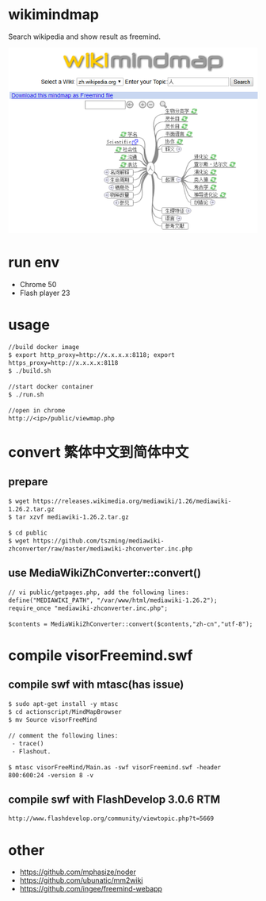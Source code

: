 wikimindmap
========================================

Search wikipedia and show result as freemind.

![](screenshot.png)

# run env
- Chrome 50
- Flash player 23

# usage
```
//build docker image
$ export http_proxy=http://x.x.x.x:8118; export https_proxy=http://x.x.x.x:8118
$ ./build.sh

//start docker container
$ ./run.sh

//open in chrome
http://<ip>/public/viewmap.php
```

# convert 繁体中文到简体中文

## prepare
```
$ wget https://releases.wikimedia.org/mediawiki/1.26/mediawiki-1.26.2.tar.gz
$ tar xzvf mediawiki-1.26.2.tar.gz

$ cd public
$ wget https://github.com/tszming/mediawiki-zhconverter/raw/master/mediawiki-zhconverter.inc.php
```

## use MediaWikiZhConverter::convert()
```
// vi public/getpages.php, add the following lines:
define("MEDIAWIKI_PATH", "/var/www/html/mediawiki-1.26.2");
require_once "mediawiki-zhconverter.inc.php";

$contents = MediaWikiZhConverter::convert($contents,"zh-cn","utf-8");
```


# compile visorFreemind.swf

## compile swf with mtasc(has issue)
```
$ sudo apt-get install -y mtasc
$ cd actionscript/MindMapBrowser
$ mv Source visorFreeMind

// comment the following lines:
 - trace()
 - Flashout.

$ mtasc visorFreeMind/Main.as -swf visorFreemind.swf -header 800:600:24 -version 8 -v
```

## compile swf with FlashDevelop 3.0.6 RTM
```
http://www.flashdevelop.org/community/viewtopic.php?t=5669
```

# other

- https://github.com/mphasize/noder
- https://github.com/ubunatic/mm2wiki
- https://github.com/ingee/freemind-webapp
